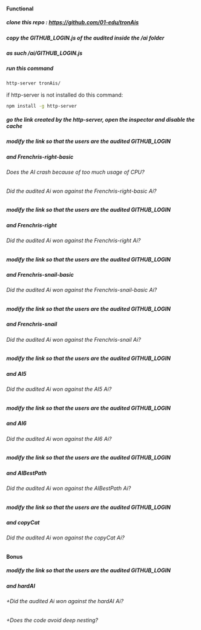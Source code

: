 #### Functional

##### clone this repo : https://github.com/01-edu/tronAis

##### copy the **GITHUB_LOGIN**.js of the audited inside the /ai folder

##### as such  /ai/**GITHUB_LOGIN**.js

##### run this command

```sh
http-server tronAis/
```

if http-server is not installed do this command:

```sh
npm install -g http-server
```

##### go the link created by the http-server, open the inspector and **disable the cache**

##### modify the link so that the users are the audited **GITHUB_LOGIN**

##### and **Frenchris-right-basic**

###### Does the AI crash because of too much usage of CPU?

###### Did the audited Ai won against the Frenchris-right-basic Ai?

##### modify the link so that the users are the audited **GITHUB_LOGIN**

##### and **Frenchris-right**

###### Did the audited Ai won against the Frenchris-right Ai?

##### modify the link so that the users are the audited **GITHUB_LOGIN**

##### and **Frenchris-snail-basic**

###### Did the audited Ai won against the Frenchris-snail-basic Ai?

##### modify the link so that the users are the audited **GITHUB_LOGIN**

##### and **Frenchris-snail**

###### Did the audited Ai won against the Frenchris-snail Ai?

##### modify the link so that the users are the audited **GITHUB_LOGIN**

##### and **AI5**

###### Did the audited Ai won against the AI5 Ai?

##### modify the link so that the users are the audited **GITHUB_LOGIN**

##### and **AI6**

###### Did the audited Ai won against the AI6 Ai?

##### modify the link so that the users are the audited **GITHUB_LOGIN**

##### and **AIBestPath**

###### Did the audited Ai won against the AIBestPath Ai?

##### modify the link so that the users are the audited **GITHUB_LOGIN**

##### and **copyCat**

###### Did the audited Ai won against the copyCat Ai?

#### Bonus

##### modify the link so that the users are the audited **GITHUB_LOGIN**

##### and **hardAI**

###### +Did the audited Ai won against the hardAI Ai?

###### +Does the code avoid deep nesting?
